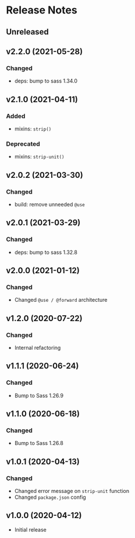 # Release Notes

## Unreleased

## v2.2.0 (2021-05-28)

### Changed

* deps: bump to sass 1.34.0

## v2.1.0 (2021-04-11)

### Added

* mixins: `strip()`

### Deprecated

* mixins: `strip-unit()`

## v2.0.2 (2021-03-30)

### Changed

* build: remove unneeded `@use`

## v2.0.1 (2021-03-29)

### Changed

* deps: bump to sass 1.32.8

## v2.0.0 (2021-01-12)

### Changed

* Changed `@use / @forward` architecture

## v1.2.0 (2020-07-22)

### Changed

* Internal refactoring

## v1.1.1 (2020-06-24)

### Changed

* Bump to Sass 1.26.9

## v1.1.0 (2020-06-18)

### Changed

* Bump to Sass 1.26.8

## v1.0.1 (2020-04-13)

### Changed

* Changed error message on `strip-unit` function
* Changed `package.json` config

## v1.0.0 (2020-04-12)

* Initial release
